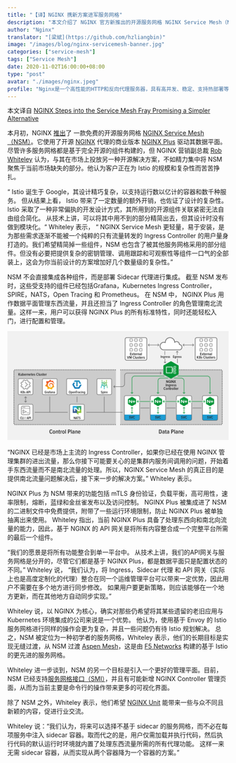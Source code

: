 ```yaml
---
title: "【译】NGINX 携新方案进军服务网格"
description: "本文介绍了 NGINX 官方新推出的开源服务网格 NGINX Service Mesh（NSM），阐述了 NSM 相较于现有服务网格具有轻量、简单、上手入门的特点。最后谈及 NSM 方案后续规划的两个目标。"
author: "Nginx"
translator: "[梁斌](https://github.com/hzliangbin)"
image: "/images/blog/nginx-servicemesh-banner.jpg"
categories: ["service-mesh"]
tags: ["Service Mesh"]
date: 2020-11-02T16:00:00+08:00
type: "post"
avatar: "./images/nginx.jpeg"
profile: "Nginx是一个高性能的HTTP和反向代理服务器，具有高并发、稳定、支持热部署等特点。。"
---
```


本文译自 [NGINX Steps into the Service Mesh Fray Promising a Simpler Alternative](https://thenewstack.io/nginx-steps-into-the-service-mesh-fray-promising-a-simpler-alternative/)

本月初，NGINX [推出](https://www.nginx.com/blog/introducing-NGINX-service-mesh/)了 一款免费的开源服务网格 [NGINX Service Mesh（NSM）](https://www.nginx.com/products/nginx-service-mesh)。它使用了开源 [NGINX](https://nginx.org/en/) 代理的商业版本 [NGINX Plus](https://www.nginx.com/products/nginx/) 驱动其数据平面。 尽管许多服务网格都是基于完全开源的组件构建的，但 NGINX 营销副总裁 [Rob Whiteley](https://www.nginx.com/people/rob-whiteley/) 认为，与其在市场上投放另一种开源解决方案，不如精力集中将 NSM 聚焦于当前市场缺失的部分。他认为客户正在为 Istio 的规模和复杂性而苦苦挣扎。

“ Istio 诞生于 Google，其设计精巧复杂，以支持运行数以亿计的容器和数千种服务。 但从结果上看， Istio 带来了一定数量的额外开销，也佐证了设计的复杂性。 Istio 采取了一种非常偏执的开发设计方式，其所用到的开源组件关联紧密无法自由组合简化。 从技术上讲，可以将其中用不到的部分精简出去，但其设计时没有做到模块化。“ Whiteley 表示， “ NGINX Service Mesh 更轻量，易于安装，是为那些需求逐渐不能被一个纯粹的只有流量转发的 Ingress Controller 的用户量身打造的。我们希望精简掉一些组件，NSM 也包含了被其他服务网格采用的部分组件。但没有必要把提供复杂的密钥管理、调用跟踪和可观察性等组件一口气的全部装上，这会为你当前设计的方案增加好几个数量级的复杂性。”

NSM 不会直接集成各种组件，而是部署 Sidecar 代理进行集成。 截至 NSM 发布时，这些受支持的组件已经包括Grafana，Kubernetes Ingress Controller，SPIRE，NATS，Open Tracing 和 Prometheus。 在 NSM 中， NGINX Plus 用作数据平面管理东西流量，并且还担当了 Ingress Controller 的角色管理南北流量。这样一来，用户可以获得 NGINX Plus 的所有标准特性，同时还能轻松入门，进行配置和管理。

![img](./images/b614d2b7-nginx-service-mesh-intro_architecture.png)



 “NGINX 已经是市场上主流的 Ingress Controller，如果你已经在使用 NGINX 管理集群的进出流量，那么你接下可能要关心的是集群内服务间调用的问题，开始着手东西流量而不是南北流量的处理。所以，NGINX Service Mesh 的真正目的是提供南北流量问题解决后，接下来一步的解决方案。” Whiteley 表示。

NGINX Plus 为 NSM 带来的功能包括 mTLS 身份验证，负载平衡，高可用性，速率限制，熔断，蓝绿和金丝雀发布以及访问控制。 NGINX Plus 被集成进了 NSM 的二进制文件中免费提供，附带了一些运行环境限制，防止 NGINX Plus 被单独抽离出来使用。 Whiteley 指出，当前 NGINX Plus 具备了处理东西向和南北向流量的能力，因此，基于 NGINX 的 API 网关是将所有内容整合成一个完整平台所需的最后一个组件。

“我们的愿景是将所有功能整合到单一平台中。 从技术上讲，我们的API网关与服务网格是分开的，尽管它们都是基于 NGINX Plus，都是数据平面只是配置状态的不同。”  Whiteley 说， “我们认为，将 Ingress，Sidecar 代理 和 API 网关（实际上也是高度定制化的代理）整合在同一个运维管理平台可以带来一定优势，因此用户不需要在多个地方进行同步修改。 如果用户要更新策略，则应该能够在一个地方更新，而在其他地方自动同步实现。”

Whiteley 说，以 NGINX 为核心，确实对那些仍希望将其某些遗留的老旧应用与 Kubernetes 环境集成的公司来说是一个优势。 他认为，使用基于 Envoy 的 Istio 服务网格进行同样的操作会更为复杂，并且一些问题仍有待 Istio 规划解决。 总之，NSM 被定位为一种初学者的服务网格，Whiteley 表示，他们的长期目标是实现无缝过渡，从 NSM 过渡  [Aspen Mesh](https://aspenmesh.io/)，这是由 [F5 Networks](https://www.f5.com/) 构建的基于 Istio 的更先进的服务网格。

Whiteley 进一步谈到，NSM 的另一个目标是引入一个更好的管理平面。目前，NSM 已经支持[服务网格接口（SMI）](https://smi-spec.io/)，并且有可能新增 NGINX Controller 管理页面，从而为当前主要是命令行的操作带来更多的可视化界面。

除了 NSM 之外，Whiteley 表示，他们希望 [NGINX Unit](https://unit.nginx.org/) 能带来一些与众不同且新颖的内容，促进行业交流。

Whiteley 说：“我们认为，将来可以选择不基于 sidecar 的服务网格，而不必在每项服务中注入 sidecar 容器。取而代之的是，用户仅需加载并执行代码，然后执行代码的默认运行时环境就内置了处理东西流量所需的所有代理功能。 这样一来无需 sidecar 容器，从而实现从两个容器降为一个容器的方案。”